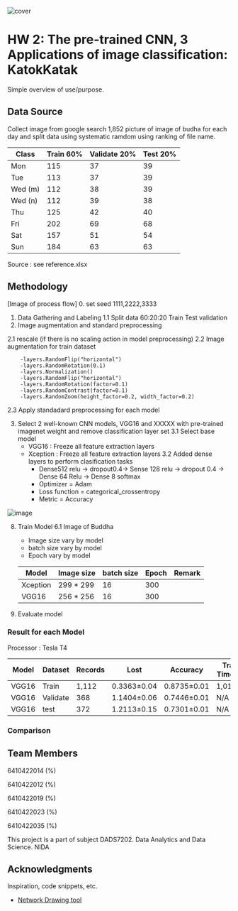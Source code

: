 ![cover](https://user-images.githubusercontent.com/11289173/196726512-f1994677-141e-4d24-bdbe-887146d323b5.jpg)
# HW 2: The pre-trained CNN, 3 Applications of image classification: KatokKatak

Simple overview of use/purpose.

## Data Source
Collect image from google search 1,852 picture of image of budha for each day and split data using systematic ramdom using ranking of file name.

|  Class  |   Train 60%  |  Validate 20% |  Test 20% |
|---------|----------|------------|--------|
| Mon     |     115  |      37    |   39   |
| Tue     |     113  |      37    |   39   |
| Wed (m) |     112  |      38    |   39   |
| Wed (n) |     112  |      39    |   38   |
| Thu     |     125  |      42    |   40   |
| Fri     |     202  |      69    |   68   |
| Sat     |     157  |      51    |   54   |
| Sun     |     184  |      63    |   63   |


Source : see reference.xlsx


## Methodology
[Image of process flow]
0. set seed
 1111,2222,3333

1. Data Gathering and Labeling 
  1.1 Split data 60:20:20  Train Test validation
2. Image augmentation and standard preprocessing


  2.1 rescale (if there is no scaling action in model preprocessing)
  2.2 Image augmentation for train dataset
  
        -layers.RandomFlip("horizontal")
        -layers.RandomRotation(0.1)
        -layers.Normalization()
        -layers.RandomFlip("horizontal")
        -layers.RandomRotation(factor=0.1)
        -layers.RandomContrast(factor=0.1)
        -layers.RandomZoom(height_factor=0.2, width_factor=0.2)
        
  2.3 Apply standadard preprocessing for each model
  
3. Select 2 well-known CNN models, VGG16 and XXXXX with pre-trained imagenet  weight and remove classification layer set
  3.1 Select base model
    - VGG16 : Freeze all feature extraction layers
    - Xception : Freeze all feature extraction layers
  3.2 Added dense layers to perform clasification tasks
       - Dense512 relu -> dropout0.4-> Sense 128 relu -> dropout 0.4 -> Dense 64  Relu -> Dense 8  softmax
       - Optimizer = Adam
       - Loss function = categorical_crossentropy
       - Metric = Accuracy
       
![image](https://user-images.githubusercontent.com/11289173/196020339-00d0b629-ec92-4a18-ab36-70e4124f1ea4.png)

8. Train Model
  6.1 Image of Buddha
   - Image size vary by model
   - batch size vary by model
   - Epoch vary by model
   
   |   Model  | Image size | batch size | Epoch | Remark |
   |----------|------------|------------|-------|--------|
   | Xception |  299 * 299 |    16      |   300 |        |
   | VGG16    |  256 * 256 |    16      |   300 |        |
   
9. Evaluate model

### Result for each Model
Processor : Tesla T4


  |  Model | Dataset  | Records |   Lost   | Accuracy | Train Time (s) | Pretrained Accuracy |
  |--------|----------|---------|----------|----------|----------------|---------------------|
  | VGG16  | Train    |   1,112 |0.3363±0.04|0.8735±0.01|    1,019±8  |                      |
  | VGG16  | Validate |     368 |1.1404±0.06|0.7446±0.01|       N/A    |                     |
  | VGG16  | test     |     372 |1.2113±0.15|0.7301±0.01|       N/A    |                     | 


### Comparison



## Team Members

6410422014 (%)

6410422012 (%)

6410422019 (%) 

6410422023 (%)

6410422035 (%)

This project is a part of subject DADS7202. Data Analytics and Data Science. NIDA



## Acknowledgments

Inspiration, code snippets, etc.
* [Network Drawing tool](https://alexlenail.me/NN-SVG/AlexNet.html)
